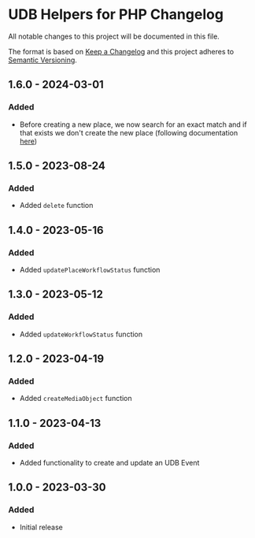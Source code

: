 # UDB Helpers for PHP Changelog
All notable changes to this project will be documented in this file.

The format is based on [Keep a Changelog](http://keepachangelog.com/) and this project adheres to [Semantic Versioning](http://semver.org/).

## 1.6.0 - 2024-03-01
### Added
- Before creating a new place, we now search for an exact match and if that exists we don't create the new place (following documentation [here](https://docs.publiq.be/docs/uitdatabank/entry-api/places/finding-and-reusing-places))


## 1.5.0 - 2023-08-24
### Added
- Added ``delete`` function

## 1.4.0 - 2023-05-16
### Added
- Added ``updatePlaceWorkflowStatus`` function

## 1.3.0 - 2023-05-12
### Added
- Added ``updateWorkflowStatus`` function

## 1.2.0 - 2023-04-19
### Added
- Added ``createMediaObject`` function

## 1.1.0 - 2023-04-13
### Added
- Added functionality to create and update an UDB Event

## 1.0.0 - 2023-03-30
### Added
- Initial release